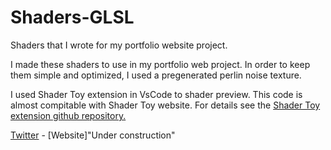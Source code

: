 # Shaders-GLSL</br>

Shaders that I wrote for my portfolio website project.</br>

I made these shaders to use in my portfolio web project. In order to keep
them simple and optimized, I used a pregenerated perlin noise texture.

I used Shader Toy extension in VsCode to shader preview. This code is
almost compitable with Shader Toy website. For details see the [Shader Toy
extension github repository.](https://github.com/stevensona/shader-toy)


[Twitter](https://twitter.com/ferotanman) - [Website]"Under construction"
